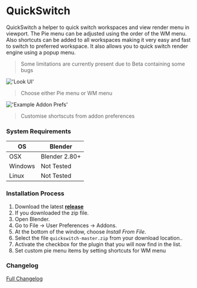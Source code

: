 # QuickSwitch

QuickSwitch a helper to quick switch workspaces and view render menu in viewport. The Pie menu can be adjusted using the order of the WM menu. Also shortcuts can be added to all workspaces making it very easy and fast to switch to preferred workspace. It also allows you to quick switch render engine using a popup menu.

> Some limitations are currently present due to Beta containing some bugs

!['Look UI'](https://raw.githubusercontent.com/wiki/schroef/quickswitch/images/quickswitch_v009.jpg?v21-08-2019)

> Choose either Pie menu or WM menu

!['Example Addon Prefs'](https://raw.githubusercontent.com/wiki/schroef/quickswitch/images/addon-preferences_v009.jpg)

> Customise shortscuts from addon preferences


### System Requirements

| **OS** | **Blender** |
| ------------- | ------------- |
| OSX | Blender 2.80+ |
| Windows | Not Tested |
| Linux | Not Tested |


### Installation Process

1. Download the latest <b>[release](https://github.com/schroef/quickswitch/releases/)</b>
2. If you downloaded the zip file.
3. Open Blender.
4. Go to File -> User Preferences -> Addons.
5. At the bottom of the window, choose *Install From File*.
6. Select the file `quickswitch-master.zip` from your download location..
7. Activate the checkbox for the plugin that you will now find in the list.
8. Set custom pie menu items by setting shortcuts for WM menu


### Changelog
[Full Changelog](CHANGELOG.md)





<!--
- Fill in data
 -
 -
-->


